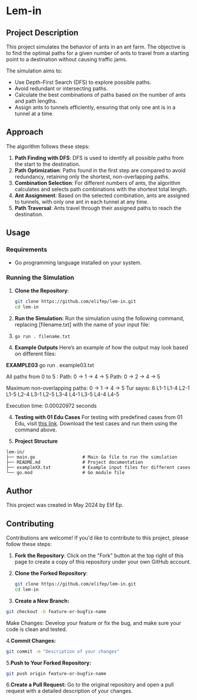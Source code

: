 # Lem-in

## Project Description
This project simulates the behavior of ants in an ant farm. The objective is to find the optimal paths for a given number of ants to travel from a starting point to a destination without causing traffic jams.

The simulation aims to:
- Use Depth-First Search (DFS) to explore possible paths.
- Avoid redundant or intersecting paths.
- Calculate the best combinations of paths based on the number of ants and path lengths.
- Assign ants to tunnels efficiently, ensuring that only one ant is in a tunnel at a time.

## Approach
The algorithm follows these steps:

1. **Path Finding with DFS**: DFS is used to identify all possible paths from the start to the destination.
2. **Path Optimization**: Paths found in the first step are compared to avoid redundancy, retaining only the shortest, non-overlapping paths.
3. **Combination Selection**: For different numbers of ants, the algorithm calculates and selects path combinations with the shortest total length.
4. **Ant Assignment**: Based on the selected combination, ants are assigned to tunnels, with only one ant in each tunnel at any time.
5. **Path Traversal**: Ants travel through their assigned paths to reach the destination.

## Usage

### Requirements
- Go programming language installed on your system.

### Running the Simulation

1. **Clone the Repository**:
   ```bash
   git clone https://github.com/elifep/lem-in.git
   cd lem-in
2. **Run the Simulation:** Run the simulation using the following command, replacing [filename.txt] with the name of your input file:
3.  ```bash
    go run . filename.txt
4. **Example Outputs**
Here’s an example of how the output may look based on different files:

**EXAMPLE03**
go run . example03.txt

All paths from 0 to 5 :
Path: 0 -> 1 -> 4 -> 5
Path: 0 -> 2 -> 4 -> 5

Maximum non-overlapping paths:
0 -> 1 -> 4 -> 5
Tur sayısı: 6
L1-1
L1-4 L2-1
L1-5 L2-4 L3-1
L2-5 L3-4 L4-1
L3-5 L4-4
L4-5

Execution time: 0.00020972 seconds

4. **Testing with 01 Edu Cases**
For testing with predefined cases from 01 Edu, visit [this link](https://github.com/01-edu/public/tree/master/subjects/lem-in/audit). Download the test cases and run them using the command above.

5. **Project Structure**
```text
lem-in/
├── main.go                  # Main Go file to run the simulation
├── README.md                # Project documentation
├── exampleXX.txt            # Example input files for different cases
└── go.mod                   # Go module file
```
## Author
This project was created in May 2024 by Elif Ep.

## Contributing
Contributions are welcome! If you'd like to contribute to this project, please follow these steps:

1. **Fork the Repository**: Click on the "Fork" button at the top right of this page to create a copy of this repository under your own GitHub account.

2. **Clone the Forked Repository**:
   ```bash
   git clone https://github.com/elifep/lem-in.git
   cd lem-in
   ```
3. **Create a New Branch:**
 ```bash
git checkout -b feature-or-bugfix-name
```
Make Changes: Develop your feature or fix the bug, and make sure your code is clean and tested.

4.**Commit Changes:**

 ```bash
git commit -m "Description of your changes"
```
5.**Push to Your Forked Repository:**

 ```bash
git push origin feature-or-bugfix-name
```
6.**Create a Pull Request:** Go to the original repository and open a pull request with a detailed description of your changes.
